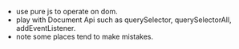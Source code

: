 - use pure js to operate on dom.
- play with Document Api such as querySelector, querySelectorAll, addEventListener.
- note some places tend to make mistakes.